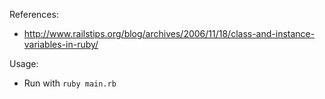 References:
- http://www.railstips.org/blog/archives/2006/11/18/class-and-instance-variables-in-ruby/

Usage:
- Run with `ruby main.rb`